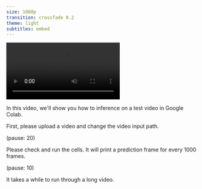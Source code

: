 ```yaml
---
size: 1080p
transition: crossfade 0.2
theme: light
subtitles: embed
---
```


![](inference_on_a_test_video.mp4)

In this video, we'll show you how to inference on a test video in Google Colab.

First, please upload a video and change the video input path. 


(pause: 20)

Please check and run the cells. It will print a prediction frame for every 1000 frames.

(pause: 10)

It takes a while to run through a long video.  
 


